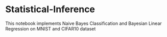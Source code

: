 # Statistical-Inference

This notebook implements Naive Bayes Classification and Bayesian Linear Regression on MNIST and CIFAR10 dataset
